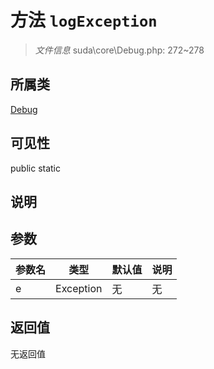 # 方法 `logException`

> *文件信息* suda\core\Debug.php: 272~278

## 所属类 

[Debug](../Debug.md)

## 可见性

 public static

## 说明



## 参数


| 参数名 | 类型 | 默认值 | 说明 |
|--------|-----|-------|-------|
| e |  Exception | 无 | 无 |



## 返回值

无返回值
